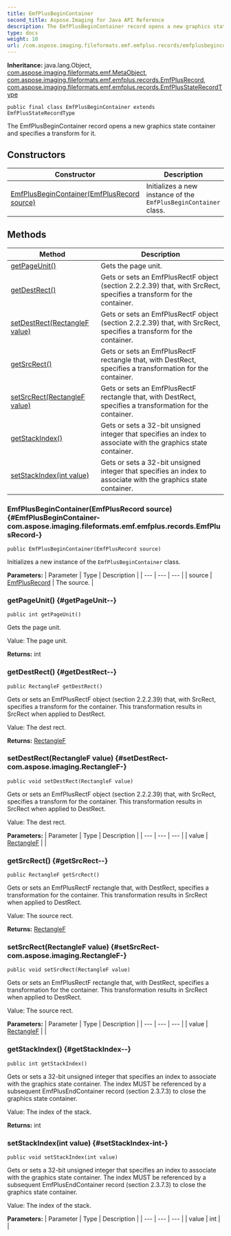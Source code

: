 ```yaml
---
title: EmfPlusBeginContainer
second_title: Aspose.Imaging for Java API Reference
description: The EmfPlusBeginContainer record opens a new graphics state container and specifies a transform for it.
type: docs
weight: 10
url: /com.aspose.imaging.fileformats.emf.emfplus.records/emfplusbegincontainer/
---
```

**Inheritance:**
java.lang.Object, [com.aspose.imaging.fileformats.emf.MetaObject](../../com.aspose.imaging.fileformats.emf/metaobject), [com.aspose.imaging.fileformats.emf.emfplus.records.EmfPlusRecord](../../com.aspose.imaging.fileformats.emf.emfplus.records/emfplusrecord), [com.aspose.imaging.fileformats.emf.emfplus.records.EmfPlusStateRecordType](../../com.aspose.imaging.fileformats.emf.emfplus.records/emfplusstaterecordtype)
```
public final class EmfPlusBeginContainer extends EmfPlusStateRecordType
```

The EmfPlusBeginContainer record opens a new graphics state container and specifies a transform for it.
## Constructors

| Constructor | Description |
| --- | --- |
| [EmfPlusBeginContainer(EmfPlusRecord source)](#EmfPlusBeginContainer-com.aspose.imaging.fileformats.emf.emfplus.records.EmfPlusRecord-) | Initializes a new instance of the `EmfPlusBeginContainer` class. |
## Methods

| Method | Description |
| --- | --- |
| [getPageUnit()](#getPageUnit--) | Gets the page unit. |
| [getDestRect()](#getDestRect--) | Gets or sets an EmfPlusRectF object (section 2.2.2.39) that, with SrcRect, specifies a transform for the container. |
| [setDestRect(RectangleF value)](#setDestRect-com.aspose.imaging.RectangleF-) | Gets or sets an EmfPlusRectF object (section 2.2.2.39) that, with SrcRect, specifies a transform for the container. |
| [getSrcRect()](#getSrcRect--) | Gets or sets an EmfPlusRectF rectangle that, with DestRect, specifies a transformation for the container. |
| [setSrcRect(RectangleF value)](#setSrcRect-com.aspose.imaging.RectangleF-) | Gets or sets an EmfPlusRectF rectangle that, with DestRect, specifies a transformation for the container. |
| [getStackIndex()](#getStackIndex--) | Gets or sets a 32-bit unsigned integer that specifies an index to associate with the graphics state container. |
| [setStackIndex(int value)](#setStackIndex-int-) | Gets or sets a 32-bit unsigned integer that specifies an index to associate with the graphics state container. |
### EmfPlusBeginContainer(EmfPlusRecord source) {#EmfPlusBeginContainer-com.aspose.imaging.fileformats.emf.emfplus.records.EmfPlusRecord-}
```
public EmfPlusBeginContainer(EmfPlusRecord source)
```


Initializes a new instance of the `EmfPlusBeginContainer` class.

**Parameters:**
| Parameter | Type | Description |
| --- | --- | --- |
| source | [EmfPlusRecord](../../com.aspose.imaging.fileformats.emf.emfplus.records/emfplusrecord) | The source. |

### getPageUnit() {#getPageUnit--}
```
public int getPageUnit()
```


Gets the page unit.

Value: The page unit.

**Returns:**
int
### getDestRect() {#getDestRect--}
```
public RectangleF getDestRect()
```


Gets or sets an EmfPlusRectF object (section 2.2.2.39) that, with SrcRect, specifies a transform for the container. This transformation results in SrcRect when applied to DestRect.

Value: The dest rect.

**Returns:**
[RectangleF](../../com.aspose.imaging/rectanglef)
### setDestRect(RectangleF value) {#setDestRect-com.aspose.imaging.RectangleF-}
```
public void setDestRect(RectangleF value)
```


Gets or sets an EmfPlusRectF object (section 2.2.2.39) that, with SrcRect, specifies a transform for the container. This transformation results in SrcRect when applied to DestRect.

Value: The dest rect.

**Parameters:**
| Parameter | Type | Description |
| --- | --- | --- |
| value | [RectangleF](../../com.aspose.imaging/rectanglef) |  |

### getSrcRect() {#getSrcRect--}
```
public RectangleF getSrcRect()
```


Gets or sets an EmfPlusRectF rectangle that, with DestRect, specifies a transformation for the container. This transformation results in SrcRect when applied to DestRect.

Value: The source rect.

**Returns:**
[RectangleF](../../com.aspose.imaging/rectanglef)
### setSrcRect(RectangleF value) {#setSrcRect-com.aspose.imaging.RectangleF-}
```
public void setSrcRect(RectangleF value)
```


Gets or sets an EmfPlusRectF rectangle that, with DestRect, specifies a transformation for the container. This transformation results in SrcRect when applied to DestRect.

Value: The source rect.

**Parameters:**
| Parameter | Type | Description |
| --- | --- | --- |
| value | [RectangleF](../../com.aspose.imaging/rectanglef) |  |

### getStackIndex() {#getStackIndex--}
```
public int getStackIndex()
```


Gets or sets a 32-bit unsigned integer that specifies an index to associate with the graphics state container. The index MUST be referenced by a subsequent EmfPlusEndContainer record (section 2.3.7.3) to close the graphics state container.

Value: The index of the stack.

**Returns:**
int
### setStackIndex(int value) {#setStackIndex-int-}
```
public void setStackIndex(int value)
```


Gets or sets a 32-bit unsigned integer that specifies an index to associate with the graphics state container. The index MUST be referenced by a subsequent EmfPlusEndContainer record (section 2.3.7.3) to close the graphics state container.

Value: The index of the stack.

**Parameters:**
| Parameter | Type | Description |
| --- | --- | --- |
| value | int |  |

